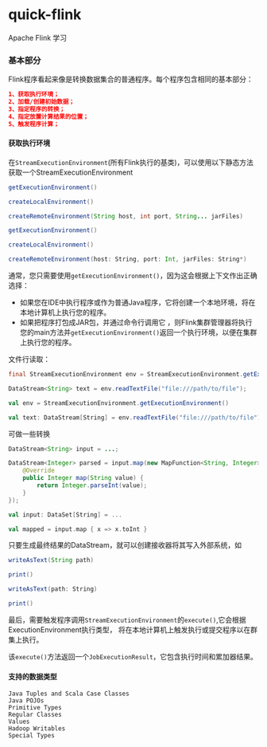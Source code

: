 # quick-flink
Apache Flink 学习

### 基本部分

Flink程序看起来像是转换数据集合的普通程序。每个程序包含相同的基本部分：

```json
1、获取执行环境；
2、加载/创建初始数据；
3、指定程序的转换；
4、指定放置计算结果的位置；
5、触发程序计算；
```


#### 获取执行环境

在`StreamExecutionEnvironment`(所有Flink执行的基类)，可以使用以下静态方法获取一个StreamExecutionEnvironment

```java
getExecutionEnvironment()

createLocalEnvironment()

createRemoteEnvironment(String host, int port, String... jarFiles)
```

```scala
getExecutionEnvironment()

createLocalEnvironment()

createRemoteEnvironment(host: String, port: Int, jarFiles: String*)
```

通常，您只需要使用`getExecutionEnvironment()`，因为这会根据上下文作出正确选择：
- 如果您在IDE中执行程序或作为普通Java程序，它将创建一个本地环境，将在本地计算机上执行您的程序。
- 如果把程序打包成JAR包，并通过命令行调用它 ，则Flink集群管理器将执行您的main方法并`getExecutionEnvironment()`返回一个执行环境，以便在集群上执行您的程序。

文件行读取：
```java
final StreamExecutionEnvironment env = StreamExecutionEnvironment.getExecutionEnvironment();

DataStream<String> text = env.readTextFile("file:///path/to/file");

```

```scala
val env = StreamExecutionEnvironment.getExecutionEnvironment()

val text: DataStream[String] = env.readTextFile("file:///path/to/file")
```

可做一些转换
```java
DataStream<String> input = ...;

DataStream<Integer> parsed = input.map(new MapFunction<String, Integer>() {
    @Override
    public Integer map(String value) {
        return Integer.parseInt(value);
    }
});
```

```scala
val input: DataSet[String] = ...

val mapped = input.map { x => x.toInt }
```

只要生成最终结果的DataStream，就可以创建接收器将其写入外部系统，如
```java
writeAsText(String path)

print()
```

```scala
writeAsText(path: String)

print()
```

最后，需要触发程序调用`StreamExecutionEnvironment`的`execute()`,它会根据ExecutionEnvironment执行类型，
将在本地计算机上触发执行或提交程序以在群集上执行。

该`execute()`方法返回一个`JobExecutionResult`，它包含执行时间和累加器结果。

#### 支持的数据类型
```text
Java Tuples and Scala Case Classes
Java POJOs
Primitive Types
Regular Classes
Values
Hadoop Writables
Special Types
```
